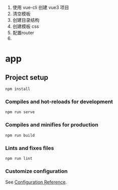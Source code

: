 1. 使用 vue-cli 创建 vue3 项目
2. 清空模板
3. 创建目录结构
4. 创建模板 css
5. 配置router
6. 



# app

## Project setup
```
npm install
```

### Compiles and hot-reloads for development
```
npm run serve
```

### Compiles and minifies for production
```
npm run build
```

### Lints and fixes files
```
npm run lint
```

### Customize configuration
See [Configuration Reference](https://cli.vuejs.org/config/).
